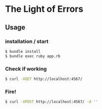 # The Light of Errors

## Usage

### installation / start

```bash
$ bundle install
$ bundle exec ruby app.rb
```

### Check if working

```bash
$ curl -XGET http://localhost:4567/
```

### Fire!

```bash
$ curl -XPOST http://localhost:4567/ -d ''
```
